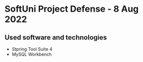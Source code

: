 # SoftUni Project Defense - 8 Aug 2022

## Used software and technologies
* Stpring Tool Suite 4
* MySQL Workbench



